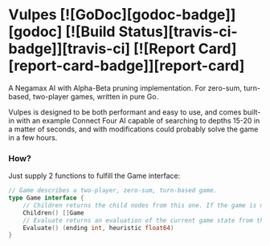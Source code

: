 # Vulpes [![GoDoc][godoc-badge]][godoc] [![Build Status][travis-ci-badge]][travis-ci] [![Report Card][report-card-badge]][report-card]
A Negamax AI with Alpha-Beta pruning implementation. For zero-sum, turn-based, two-player games, written in pure Go.

Vulpes is designed to be both performant and easy to use, and comes built-in with an example Connect Four AI capable of searching to depths 15-20 in a matter of seconds, and with modifications could probably solve the game in a few hours.

### How?

Just supply 2 functions to fulfill the Game interface:
```go
// Game describes a two-player, zero-sum, turn-based game.
type Game interface {
	// Children returns the child nodes from this one. If the game is not ended, this must return at least 1 child.
	Children() []Game
	// Evaluate returns an evaluation of the current game state from the perspective of the current player. 'ending' must be one of {LOSS, TIE, WIN, UNFINISHED}. 'heuristic' is only required when ending is UNFINISHED.
	Evaluate() (ending int, heuristic float64)
}
```